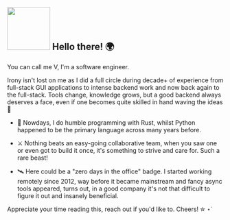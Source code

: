 ## <img src="https://github.com/user-attachments/assets/d9014992-c526-4d48-bec0-536f9869a0c7" width="100"> Hello there! 🌍

You can call me V, I'm a software engineer. 

Irony isn't lost on me as I did a full circle during decade+ of experience from full-stack GUI applications to intense backend work and now back again to the full-stack. Tools change, knowledge grows, but a good backend always deserves a face, even if one becomes quite skilled in hand waving the ideas 💫

- 🦀 Nowdays, I do humble programming with Rust, whilst Python happened to be the primary language across many years before.

- ⚔️  Nothing beats an easy-going collaborative team, when you saw one or even got to build it once, it's something to strive and care for. Such a rare beast!

- 🛰️ Here could be a "zero days in the office" badge. I started working remotely since 2012, way before it became mainstream and fancy async tools appeared, turns out, in a good company it's not that difficult to figure it out and insanely beneficial.

Appreciate your time reading this, reach out if you'd like to. Cheers! ✮ ⋆˙
